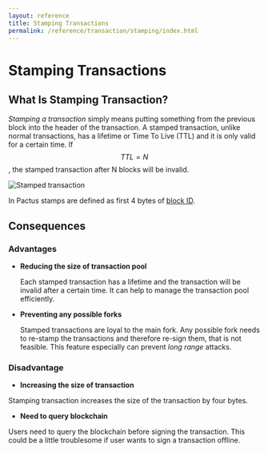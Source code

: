 ```yaml
---
layout: reference
title: Stamping Transactions
permalink: /reference/transaction/stamping/index.html
---
```


# Stamping Transactions

## What Is Stamping Transaction?

_Stamping a transaction_ simply means putting something from the previous block into the header of
the transaction. A stamped transaction, unlike normal transactions, has a lifetime or Time To Live (TTL) and it is
only valid for a certain time. If $$TTL = N$$, the stamped transaction after N
blocks will be invalid.

![Stamped transaction](/assets/images/pactus_stamped_transaction.png)

In Pactus stamps are defined as first 4 bytes of [block ID](/reference/basic/block#block-identifier).

## Consequences

### Advantages

- **Reducing the size of transaction pool**

  Each stamped transaction has a lifetime and the transaction will be invalid after a certain time.
  It can help to manage the transaction pool efficiently.

- **Preventing any possible forks**

  Stamped transactions are loyal to the main fork. Any possible fork needs to re-stamp the
  transactions and therefore re-sign them, that is not feasible. This feature especially can
  prevent _long range_ attacks.

### Disadvantage

- **Increasing the size of transaction**

Stamping transaction increases the size of the transaction by four bytes.

- **Need to query blockchain**

Users need to query the blockchain before signing the transaction. This could be a little
troublesome if user wants to sign a transaction offline.
